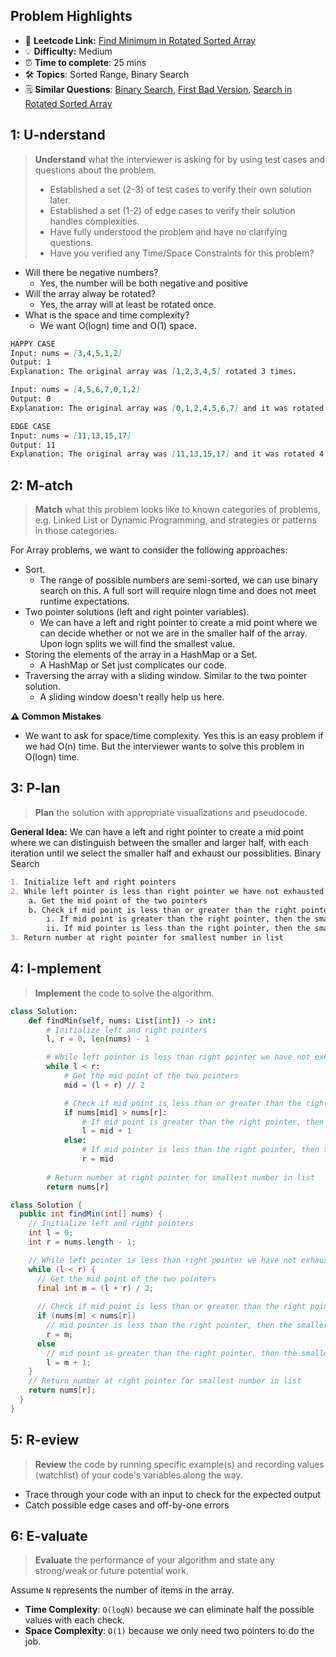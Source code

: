 ## Problem Highlights

* 🔗 **Leetcode Link:** [Find Minimum in Rotated Sorted Array](https://leetcode.com/problems/find-minimum-in-rotated-sorted-array/)
* 💡 **Difficulty:** Medium
* ⏰ **Time to complete**: 25 mins
* 🛠️ **Topics**: Sorted Range, Binary Search 
* 🗒️ **Similar Questions**: [Binary Search](https://leetcode.com/problems/binary-search/), [First Bad Version](https://leetcode.com/problems/first-bad-version/), [Search in Rotated Sorted Array](https://leetcode.com/problems/search-in-rotated-sorted-array/)
    
## 1: U-nderstand
 
> **Understand** what the interviewer is asking for by using test cases and questions about the problem.
> 
> - Established a set (2-3) of test cases to verify their own solution later.
> - Established a set (1-2) of edge cases to verify their solution handles complexities.
> - Have fully understood the problem and have no clarifying questions.
> - Have you verified any Time/Space Constraints for this problem?

- Will there be negative numbers?
    - Yes, the number will be both negative and positive
- Will the array alway be rotated?
    - Yes, the array will at least be rotated once. 
- What is the space and time complexity?
    - We want O(logn) time and O(1) space. 


```markdown
HAPPY CASE
Input: nums = [3,4,5,1,2]
Output: 1
Explanation: The original array was [1,2,3,4,5] rotated 3 times.

Input: nums = [4,5,6,7,0,1,2]
Output: 0
Explanation: The original array was [0,1,2,4,5,6,7] and it was rotated 4 times.

EDGE CASE
Input: nums = [11,13,15,17]
Output: 11
Explanation: The original array was [11,13,15,17] and it was rotated 4 times.
```   
    
## 2: M-atch

<!-- See https://docs.google.com/document/d/1hYT1hoOJ6pFIt8A5q-PIZmYP7pB4WqlzyUJgFx9x2mY/edit#heading=h.ya2de4n4zsds for list of algorithms based on question type-->

> **Match** what this problem looks like to known categories of problems, e.g. Linked List or Dynamic Programming, and strategies or patterns in those categories.

For Array problems, we want to consider the following approaches:

- Sort. 
    - The range of possible numbers are semi-sorted, we can use binary search on this. A full sort will require nlogn time and does not meet runtime expectations.
- Two pointer solutions (left and right pointer variables). 
    - We can have a left and right pointer to create a mid point where we can decide whether or not we are in the smaller half of the array. Upon logn splits we will find the smallest value.
- Storing the elements of the array in a HashMap or a Set. 
    - A HashMap or Set just complicates our code.
- Traversing the array with a sliding window. Similar to the two pointer solution. 
    - A sliding window doesn't really help us here.

**⚠️ Common Mistakes**

* We want to ask for space/time complexity. Yes this is an easy problem if we had O(n) time. But the interviewer wants to solve this problem in O(logn) time.


## 3: P-lan

> **Plan** the solution with appropriate visualizations and pseudocode.

**General Idea:** We can have a left and right pointer to create a mid point where we can distinguish between the smaller and larger half, with each iteration until we select the smaller half and exhaust our possiblities. Binary Search


```markdown
1. Initialize left and right pointers
2. While left pointer is less than right pointer we have not exhausted the possible numbers
    a. Get the mid point of the two pointers 
    b. Check if mid point is less than or greater than the right pointer
        i. If mid point is greater than the right pointer, then the smaller half is the right half. Set the left pointer to mid pointer + 1.
        ii. If mid pointer is less than the right pointer, then the smaller half is the left half. Set the right pointer to the mid pointer 
3. Return number at right pointer for smallest number in list 
```

## 4: I-mplement

> **Implement** the code to solve the algorithm.

```python
class Solution:
    def findMin(self, nums: List[int]) -> int:
        # Initialize left and right pointers
        l, r = 0, len(nums) - 1

        # While left pointer is less than right pointer we have not exhausted the possible numbers
        while l < r:
            # Get the mid point of the two pointers 
            mid = (l + r) // 2

            # Check if mid point is less than or greater than the right pointer
            if nums[mid] > nums[r]:
                # If mid point is greater than the right pointer, then the smaller half is the right half. Set the left pointer to mid pointer + 1.
                l = mid + 1
            else:
                # If mid pointer is less than the right pointer, then the smaller half is the left half. Set the right pointer to the mid pointer
                r = mid
        
        # Return number at right pointer for smallest number in list 
        return nums[r]
```
```java
class Solution {
  public int findMin(int[] nums) {
    // Initialize left and right pointers
    int l = 0;
    int r = nums.length - 1;

    // While left pointer is less than right pointer we have not exhausted the possible numbers 
    while (l < r) {
      // Get the mid point of the two pointers    
      final int m = (l + r) / 2;
      
      // Check if mid point is less than or greater than the right pointer
      if (nums[m] < nums[r])
        // mid pointer is less than the right pointer, then the smaller half is the left half. Set the right pointer to the mid pointer
        r = m;
      else
        // mid point is greater than the right pointer, then the smaller half is the right half. Set the left pointer to mid pointer + 1.
        l = m + 1;
    }
    // Return number at right pointer for smallest number in list 
    return nums[r];
  }
}
```
    
## 5: R-eview

> **Review** the code by running specific example(s) and recording values (watchlist) of your code's variables along the way.

- Trace through your code with an input to check for the expected output
- Catch possible edge cases and off-by-one errors

## 6: E-valuate

> **Evaluate** the performance of your algorithm and state any strong/weak or future potential work.

Assume `N` represents the number of items in the array.

* **Time Complexity**: `O(logN)` because we can eliminate half the possible values with each check.
* **Space Complexity**: `O(1)` because we only need two pointers to do the job.